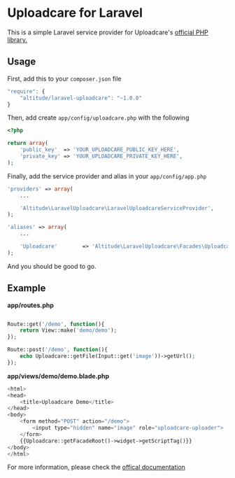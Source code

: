 # Uploadcare for Laravel

This is a simple Laravel service provider for Uploadcare's [official PHP library.](https://github.com/uploadcare/uploadcare-php)

## Usage

First, add this to your `composer.json` file

```js
"require": {
    "altitude/laravel-uploadcare": "~1.0.0"
}
```

Then, add create `app/config/uploadcare.php` with the following

```php
<?php

return array(
    'public_key'  => 'YOUR_UPLOADCARE_PUBLIC_KEY_HERE',
    'private_key' => 'YOUR_UPLOADCARE_PRIVATE_KEY_HERE',
);
```

Finally, add the service provider and alias in your `app/config/app.php`

```php
'providers' => array(
    ...

    'Altitude\LaravelUploadcare\LaravelUploadcareServiceProvider',
);

'aliases' => array(
    ...

    'Uploadcare'        => 'Altitude\LaravelUploadcare\Facades\Uploadcare',
);
```

And you should be good to go.

## Example

**app/routes.php**

```php

Route::get('/demo', function(){
    return View::make('demo/demo');
});

Route::post('/demo', function(){
    echo Uploadcare::getFile(Input::get('image'))->getUrl();
});

```

**app/views/demo/demo.blade.php**

```php
<html>
<head>
    <title>Uploadcare Demo</title>
</head>
<body>
    <form method="POST" action="/demo">
        <input type="hidden" name="image" role="uploadcare-uploader">
    </form>
    {{Uploadcare::getFacadeRoot()->widget->getScriptTag()}}
</body>
</html>
```

For more information, please check the [offical documentation](https://github.com/uploadcare/uploadcare-php)